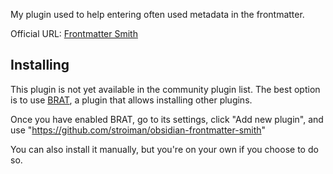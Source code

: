 My plugin used to help entering often used metadata in the frontmatter.

Official URL: [Frontmatter Smith](https://github.com/stroiman/obsidian-frontmatter-smith)

## Installing

This plugin is not yet available in the community plugin list. The best option is to use [BRAT](https://github.com/TfTHacker/obsidian42-brat), a plugin that allows installing other plugins.

Once you have enabled BRAT, go to its settings, click "Add new plugin", and use "https://github.com/stroiman/obsidian-frontmatter-smith"

You can also install it manually, but you're on your own if you choose to do so. 